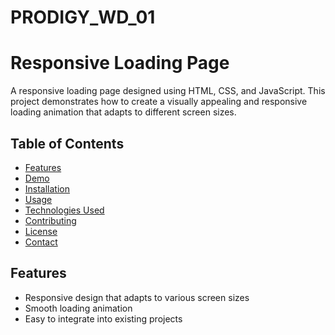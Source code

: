# PRODIGY_WD_01

# Responsive Loading Page

A responsive loading page designed using HTML, CSS, and JavaScript. This project demonstrates how to create a visually appealing and responsive loading animation that adapts to different screen sizes.

## Table of Contents
- [Features](#features)
- [Demo](#demo)
- [Installation](#installation)
- [Usage](#usage)
- [Technologies Used](#technologies-used)
- [Contributing](#contributing)
- [License](#license)
- [Contact](#contact)

## Features
- Responsive design that adapts to various screen sizes
- Smooth loading animation
- Easy to integrate into existing projects
